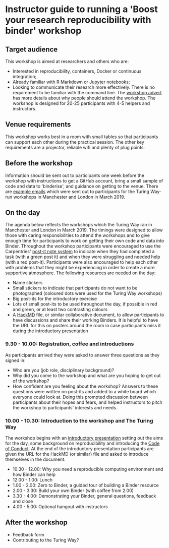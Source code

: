 # Instructor guide to running a 'Boost your research reproducibility with binder' workshop

## Target audience
This workshop is aimed at researchers and others who are:
* Interested in reproducibility, containers, Docker or continuous integration;
* Already familiar with R Markdown or Jupyter notebooks;
* Looking to communicate their research more effectively.
There is no requirement to be familiar with the command line. The [workshop advert](workshop_advert.md) has more details about why people should attend the workshop.
The workshop is designed for 20-25 participants with 4-5 helpers and instructors.

## Venue requirements
This workshop works best in a room with small tables so that participants can support each other during the practical session. The other key requirements are a projector, reliable wifi and plenty of plug points.

## Before the workshop
Information should be sent out to participants one week before the workshop with instructions to get a GitHub account, bring a small sample of code and data to 'binderise', and guidance on getting to the venue. There are [example emails](before_workshop.md) which were sent out to participants for the Turing Way-run workshops in Manchester and London in March 2019.


## On the day
The agenda below reflects the workshops which the Turing Way ran in Manchester and London in March 2019. 
The timings were designed to allow those with caring responsibilities to attend the workshops and to give enough time for participants to work on getting their own code and data into Binder.
Throughout the workshop participants were encouraged to use the Carpentries' [post-it note system](https://software-carpentry.org/blog/2015/03/teaching-tips.html) to indicate when they had completed a task (with a green post it) and when they were struggling and needed help (with a red post-it). Participants were also encouraged to help each other with problems that they might be experiencing in order to create a more supportive atmosphere.
The following resources are needed on the day: 
* Name stickers
* Small stickers to indicate that participants do not want to be photographed (coloured dots were used for the Turing Way workshops)
* Big post-its for the introductory exercise
* Lots of small post-its to be used throughout the day, if possible in red and green, or at least two contrasting colours
* A [HackMD](https://hackmd.io/) file, or similar collaborative document, to allow participants to have discussions and share their working Binders. It is helpful to have the URL for this on posters around the room in case participants miss it during the introductory presentation

### 9.30 - 10.00: Registration, coffee and introductions
As participants arrived they were asked to answer three questions as they signed in:
* Who are you (job role, disciplinary background)?
* Why did you come to the workshop and what are you hoping to get out of the workshop?
* How confident are you feeling about the workshop?
Answers to these questions were written on post-its and added to a white board which everyone could look at. Doing this prompted discussion between participants about their hopes and fears, and helped instructors to pitch the workshop to participants' interests and needs.

### 10.00 - 10.30: Introduction to the workshop and The Turing Way
The workshop begins with an [introductory presentation](.../workshop-presentations/PRE_IntroBoostResReproBinder_ATI.pdf) setting out the aims for the day, some background on reproducibility and introducing the [Code of Conduct](https://github.com/alan-turing-institute/the-turing-way/blob/master/CODE_OF_CONDUCT.md). At the end of the introductory presentation participants are given the URL for the HackMD (or similar) file and asked to introduce themselves in the document.

* 10.30 - 12.00: Why you need a reproducible computing environment and how Binder can help
* 12.00 - 1.00: Lunch
* 1.00 - 2.00: Zero to Binder, a guided tour of building a Binder resource
* 2.00 - 3.30: Build your own Binder (with coffee from 2.00)
* 3.30 - 4.00: Demonstrating your Binder, general questions, feedback and close
* 4.00 - 5.00: Optional hangout with instructors

## After the workshop
* Feedback form
* Contributing to the Turing Way?
